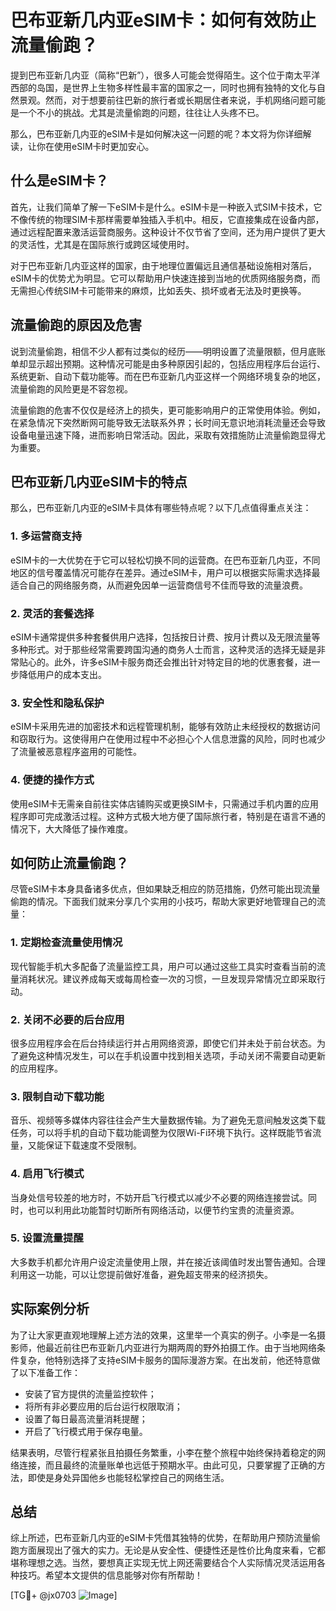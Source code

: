 # 巴布亚新几内亚eSIM卡：如何有效防止流量偷跑？

提到巴布亚新几内亚（简称“巴新”），很多人可能会觉得陌生。这个位于南太平洋西部的岛国，是世界上生物多样性最丰富的国家之一，同时也拥有独特的文化与自然景观。然而，对于想要前往巴新的旅行者或长期居住者来说，手机网络问题可能是一个不小的挑战。尤其是流量偷跑的问题，往往让人头疼不已。

那么，巴布亚新几内亚的eSIM卡是如何解决这一问题的呢？本文将为你详细解读，让你在使用eSIM卡时更加安心。

## 什么是eSIM卡？

首先，让我们简单了解一下eSIM卡是什么。eSIM卡是一种嵌入式SIM卡技术，它不像传统的物理SIM卡那样需要单独插入手机中。相反，它直接集成在设备内部，通过远程配置来激活运营商服务。这种设计不仅节省了空间，还为用户提供了更大的灵活性，尤其是在国际旅行或跨区域使用时。

对于巴布亚新几内亚这样的国家，由于地理位置偏远且通信基础设施相对落后，eSIM卡的优势尤为明显。它可以帮助用户快速连接到当地的优质网络服务商，而无需担心传统SIM卡可能带来的麻烦，比如丢失、损坏或者无法及时更换等。

## 流量偷跑的原因及危害

说到流量偷跑，相信不少人都有过类似的经历——明明设置了流量限额，但月底账单却显示超出预期。这种情况可能是由多种原因引起的，包括应用程序后台运行、系统更新、自动下载功能等。而在巴布亚新几内亚这样一个网络环境复杂的地区，流量偷跑的风险更是不容忽视。

流量偷跑的危害不仅仅是经济上的损失，更可能影响用户的正常使用体验。例如，在紧急情况下突然断网可能导致无法联系外界；长时间无意识地消耗流量还会导致设备电量迅速下降，进而影响日常活动。因此，采取有效措施防止流量偷跑显得尤为重要。

## 巴布亚新几内亚eSIM卡的特点

那么，巴布亚新几内亚的eSIM卡具体有哪些特点呢？以下几点值得重点关注：

### 1. **多运营商支持**
   eSIM卡的一大优势在于它可以轻松切换不同的运营商。在巴布亚新几内亚，不同地区的信号覆盖情况可能存在差异。通过eSIM卡，用户可以根据实际需求选择最适合自己的网络服务商，从而避免因单一运营商信号不佳而导致的流量浪费。

### 2. **灵活的套餐选择**
   eSIM卡通常提供多种套餐供用户选择，包括按日计费、按月计费以及无限流量等多种形式。对于那些经常需要跨国沟通的商务人士而言，这种灵活的选择无疑是非常贴心的。此外，许多eSIM卡服务商还会推出针对特定目的地的优惠套餐，进一步降低用户的成本支出。

### 3. **安全性和隐私保护**
   eSIM卡采用先进的加密技术和远程管理机制，能够有效防止未经授权的数据访问和窃取行为。这使得用户在使用过程中不必担心个人信息泄露的风险，同时也减少了流量被恶意程序盗用的可能性。

### 4. **便捷的操作方式**
   使用eSIM卡无需亲自前往实体店铺购买或更换SIM卡，只需通过手机内置的应用程序即可完成激活过程。这种方式极大地方便了国际旅行者，特别是在语言不通的情况下，大大降低了操作难度。

## 如何防止流量偷跑？

尽管eSIM卡本身具备诸多优点，但如果缺乏相应的防范措施，仍然可能出现流量偷跑的情况。下面我们就来分享几个实用的小技巧，帮助大家更好地管理自己的流量：

### 1. **定期检查流量使用情况**
   现代智能手机大多配备了流量监控工具，用户可以通过这些工具实时查看当前的流量消耗状况。建议养成每天或每周检查一次的习惯，一旦发现异常情况立即采取行动。

### 2. **关闭不必要的后台应用**
   很多应用程序会在后台持续运行并占用网络资源，即使它们并未处于前台状态。为了避免这种情况发生，可以在手机设置中找到相关选项，手动关闭不需要自动更新的应用程序。

### 3. **限制自动下载功能**
   音乐、视频等多媒体内容往往会产生大量数据传输。为了避免无意间触发这类下载任务，可以将手机的自动下载功能调整为仅限Wi-Fi环境下执行。这样既能节省流量，又能保证下载速度不受限制。

### 4. **启用飞行模式**
   当身处信号较差的地方时，不妨开启飞行模式以减少不必要的网络连接尝试。同时，也可以利用此功能暂时切断所有网络活动，以便节约宝贵的流量资源。

### 5. **设置流量提醒**
   大多数手机都允许用户设定流量使用上限，并在接近该阈值时发出警告通知。合理利用这一功能，可以让您提前做好准备，避免超支带来的经济损失。

## 实际案例分析

为了让大家更直观地理解上述方法的效果，这里举一个真实的例子。小李是一名摄影师，他最近前往巴布亚新几内亚进行为期两周的野外拍摄工作。由于当地网络条件复杂，他特别选择了支持eSIM卡服务的国际漫游方案。在出发前，他还特意做了以下准备工作：

- 安装了官方提供的流量监控软件；
- 将所有非必要应用的后台运行权限取消；
- 设置了每日最高流量消耗提醒；
- 开启了飞行模式用于保存电量。

结果表明，尽管行程紧张且拍摄任务繁重，小李在整个旅程中始终保持着稳定的网络连接，而且最终的流量账单也远低于预期水平。由此可见，只要掌握了正确的方法，即使是身处异国他乡也能轻松掌控自己的网络生活。

## 总结

综上所述，巴布亚新几内亚的eSIM卡凭借其独特的优势，在帮助用户预防流量偷跑方面展现出了强大的实力。无论是从安全性、便捷性还是性价比角度来看，它都堪称理想之选。当然，要想真正实现无忧上网还需要结合个人实际情况灵活运用各种技巧。希望本文提供的信息能够对你有所帮助！

[TG💪+ @jx0703 ![Image](https://github.com/user-attachments/assets/dbca1d08-cadb-493c-b0ec-ad6f7a83f270)]
